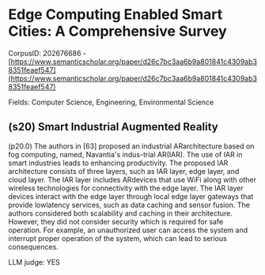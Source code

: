 # Edge Computing Enabled Smart Cities: A Comprehensive Survey

CorpusID: 202676686 - [https://www.semanticscholar.org/paper/d26c7bc3aa6b9a801841c4309ab38351feaef547](https://www.semanticscholar.org/paper/d26c7bc3aa6b9a801841c4309ab38351feaef547)

Fields: Computer Science, Engineering, Environmental Science

## (s20) Smart Industrial Augmented Reality
(p20.0) The authors in [63] proposed an industrial ARarchitecture based on fog computing, named, Navantia's indus-trial AR(IAR). The use of IAR in smart industries leads to enhancing productivity. The proposed IAR architecture consists of three layers, such as IAR layer, edge layer, and cloud layer. The IAR layer includes ARdevices that use WiFi along with other wireless technologies for connectivity with the edge layer. The IAR layer devices interact with the edge layer through local edge layer gateways that provide lowlatency services, such as data caching and sensor fusion. The authors considered both scalability and caching in their architecture. However, they did not consider security which is required for safe operation. For example, an unauthorized user can access the system and interrupt proper operation of the system, which can lead to serious consequences.

LLM judge: YES

